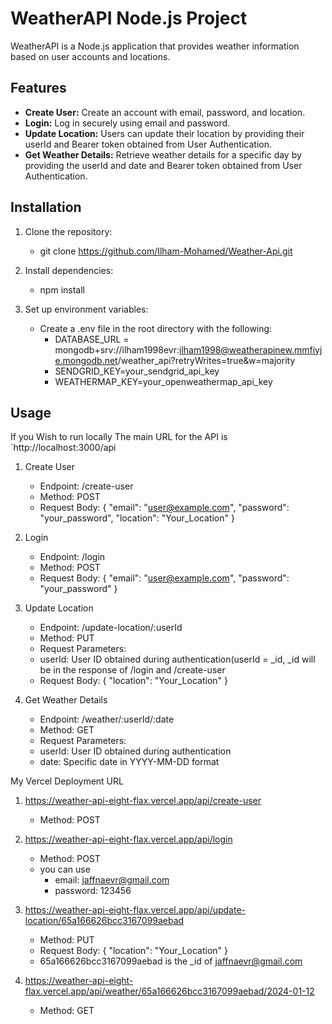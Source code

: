 # WeatherAPI Node.js Project
WeatherAPI is a Node.js application that provides weather information based on user accounts and locations.

## Features
- **Create User:** Create an account with email, password, and location.
- **Login:** Log in securely using email and password.
- **Update Location:** Users can update their location by providing their userId and Bearer token obtained from User Authentication.
- **Get Weather Details:** Retrieve weather details for a specific day by providing the userId and date and Bearer token obtained from User Authentication.

## Installation
1. Clone the repository:
   * git clone https://github.com/Ilham-Mohamed/Weather-Api.git

2. Install dependencies:
   * npm install

3. Set up environment variables:
   * Create a .env file in the root directory with the following:
     * DATABASE_URL = mongodb+srv://ilham1998evr:ilham1998@weatherapinew.mmfiyje.mongodb.net/weather_api?retryWrites=true&w=majority
     * SENDGRID_KEY=your_sendgrid_api_key
     * WEATHERMAP_KEY=your_openweathermap_api_key



## Usage
If you Wish to run locally
   The main URL for the API is `http://localhost:3000/api

1. Create User
     * Endpoint: /create-user
     * Method: POST
     * Request Body:
         {
            "email": "user@example.com",
            "password": "your_password",
            "location": "Your_Location"
         }
   
2. Login
     * Endpoint: /login
     * Method: POST
     * Request Body:
         {
            "email": "user@example.com",
            "password": "your_password"
         }
   
3. Update Location
     * Endpoint: /update-location/:userId
     * Method: PUT
     * Request Parameters:
     * userId: User ID obtained during authentication(userId = _id, _id will be in the response of /login and /create-user
     * Request Body:
         {
            "location": "Your_Location"
         }

4. Get Weather Details
     * Endpoint: /weather/:userId/:date
     * Method: GET
     * Request Parameters:
     * userId: User ID obtained during authentication
     * date: Specific date in YYYY-MM-DD format

My Vercel Deployment URL
   1. https://weather-api-eight-flax.vercel.app/api/create-user
        * Method: POST
      
   2. https://weather-api-eight-flax.vercel.app/api/login
        * Method: POST
        * you can use
           * email: jaffnaevr@gmail.com
           * password: 123456
      
   3. https://weather-api-eight-flax.vercel.app/api/update-location/65a166626bcc3167099aebad
         * Method: PUT
         * Request Body:
             {
                "location": "Your_Location"
             }
        * 65a166626bcc3167099aebad is the _id of jaffnaevr@gmail.com

   4. https://weather-api-eight-flax.vercel.app/api/weather/65a166626bcc3167099aebad/2024-01-12
        * Method: GET

